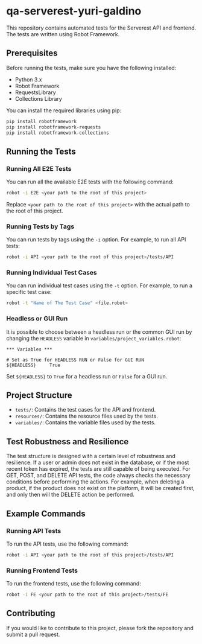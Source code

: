 # qa-serverest-yuri-galdino

This repository contains automated tests for the Serverest API and frontend. The tests are written using Robot Framework.

## Prerequisites

Before running the tests, make sure you have the following installed:

- Python 3.x
- Robot Framework
- RequestsLibrary
- Collections Library

You can install the required libraries using pip:

```sh
pip install robotframework
pip install robotframework-requests
pip install robotframework-collections
```

## Running the Tests

### Running All E2E Tests

You can run all the available E2E tests with the following command:

```sh
robot -i E2E <your path to the root of this project>
```

Replace `<your path to the root of this project>` with the actual path to the root of this project.

### Running Tests by Tags

You can run tests by tags using the `-i` option. For example, to run all API tests:

```sh
robot -i API <your path to the root of this project>/tests/API
```

### Running Individual Test Cases

You can run individual test cases using the `-t` option. For example, to run a specific test case:

```sh
robot -t "Name of The Test Case" <file.robot>
```

### Headless or GUI Run

It is possible to choose between a headless run or the common GUI run by changing the `HEADLESS` variable in `variables/project_variables.robot`:

```robotframework
*** Variables ***

# Set as True for HEADLESS RUN or False for GUI RUN
${HEADLESS}     True
```

Set `${HEADLESS}` to `True` for a headless run or `False` for a GUI run.

## Project Structure

- `tests/`: Contains the test cases for the API and frontend.
- `resources/`: Contains the resource files used by the tests.
- `variables/`: Contains the variable files used by the tests.

## Test Robustness and Resilience

The test structure is designed with a certain level of robustness and resilience. If a user or admin does not exist in the database, or if the most recent token has expired, the tests are still capable of being executed. For GET, POST, and DELETE API tests, the code always checks the necessary conditions before performing the actions. For example, when deleting a product, if the product does not exist on the platform, it will be created first, and only then will the DELETE action be performed.

## Example Commands

### Running API Tests

To run the API tests, use the following command:

```sh
robot -i API <your path to the root of this project>/tests/API
```

### Running Frontend Tests

To run the frontend tests, use the following command:

```sh
robot -i FE <your path to the root of this project>/tests/FE
```

## Contributing

If you would like to contribute to this project, please fork the repository and submit a pull request.